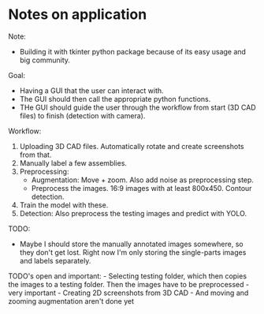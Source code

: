 # Notes on application

Note:
- Building it with tkinter python package because of its easy usage and big community.

Goal:
- Having a GUI that the user can interact with. 
- The GUI should then call the appropriate python functions.
- THe GUI should guide the user through the workflow from start (3D CAD files) to finish (detection with camera).

Workflow:
1. Uploading 3D CAD files. Automatically rotate and create screenshots from that.
2. Manually label a few assemblies.
3. Preprocessing:
    - Augmentation: Move + zoom. Also add noise as preprocessing step.
    - Preprocess the images. 16:9 images with at least 800x450. Contour detection.
4. Train the model with these.
5. Detection: Also preprocess the testing images and predict with YOLO.

TODO:
- Maybe I should store the manually annotated images somewhere, so they don't get lost. Right now I'm only storing the single-parts images and labels separately.


TODO's open and important:
    - Selecting testing folder, which then copies the images to a testing folder. Then the images have to be preprocessed - very important
    - Creating 2D screenshots from 3D CAD
    - And moving and zooming augmentation aren't done yet
